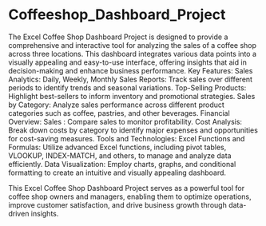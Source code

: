 # Coffeeshop_Dashboard_Project
The Excel Coffee Shop Dashboard Project is designed to provide a comprehensive and interactive tool for analyzing the sales of a coffee shop across three locations. This dashboard integrates various data points into a visually appealing and easy-to-use interface, offering insights that aid in decision-making and enhance business performance.
Key Features:
Sales Analytics:
Daily, Weekly, Monthly Sales Reports: Track sales over different periods to identify trends and seasonal variations.
Top-Selling Products: Highlight best-sellers to inform inventory and promotional strategies.
Sales by Category: Analyze sales performance across different product categories such as coffee, pastries, and other beverages.
Financial Overview:
Sales : Compare sales to monitor profitability.
Cost Analysis: Break down costs by category to identify major expenses and opportunities for cost-saving measures.
Tools and Technologies:
Excel Functions and Formulas: Utilize advanced Excel functions, including pivot tables, VLOOKUP, INDEX-MATCH, and others, to manage and analyze data efficiently.
Data Visualization: Employ charts, graphs, and conditional formatting to create an intuitive and visually appealing dashboard.

This Excel Coffee Shop Dashboard Project serves as a powerful tool for coffee shop owners and managers, enabling them to optimize operations, improve customer satisfaction, and drive business growth through data-driven insights.
